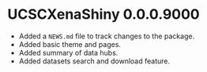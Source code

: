 # UCSCXenaShiny 0.0.0.9000

* Added a `NEWS.md` file to track changes to the package.
* Added basic theme and pages.
* Added summary of data hubs.
* Added datasets search and download feature.

